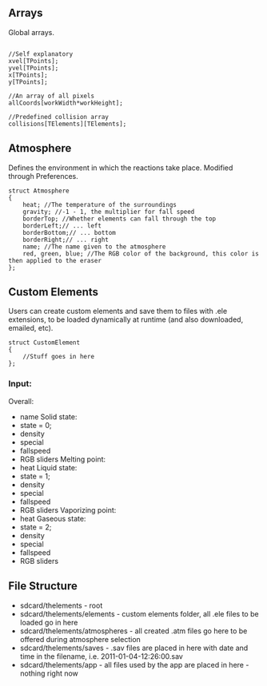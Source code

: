 ## Arrays ##
Global arrays.

```

//Self explanatory
xvel[TPoints];
yvel[TPoints];
x[TPoints];
y[TPoints];

//An array of all pixels
allCoords[workWidth*workHeight];

//Predefined collision array
collisions[TElements][TElements];
```

## Atmosphere ##
Defines the environment in which the reactions take place. Modified through Preferences.

```
struct Atmosphere
{
    heat; //The temperature of the surroundings
    gravity; //-1 - 1, the multiplier for fall speed
    borderTop; //Whether elements can fall through the top
    borderLeft;// ... left
    borderBottom;// ... bottom
    borderRight;// ... right
    name; //The name given to the atmosphere
    red, green, blue; //The RGB color of the background, this color is then applied to the eraser
};
```

## Custom Elements ##
Users can create custom elements and save them to files with .ele extensions, to be loaded dynamically at runtime (and also downloaded, emailed, etc).

```
struct CustomElement
{
    //Stuff goes in here
};
```

### Input: ###
Overall:
  * name
Solid state:
  * state = 0;
  * density
  * special
  * fallspeed
  * RGB sliders
Melting point:
  * heat
Liquid state:
  * state = 1;
  * density
  * special
  * fallspeed
  * RGB sliders
Vaporizing point:
  * heat
Gaseous state:
  * state = 2;
  * density
  * special
  * fallspeed
  * RGB sliders

## File Structure ##
  * sdcard/thelements - root
  * sdcard/thelements/elements - custom elements folder, all .ele files to be loaded go in here
  * sdcard/thelements/atmospheres - all created .atm files go here to be offered during atmosphere selection
  * sdcard/thelements/saves - .sav files are placed in here with date and time in the filename, i.e. 2011-01-04-12:26:00.sav
  * sdcard/thelements/app - all files used by the app are placed in here - nothing right now